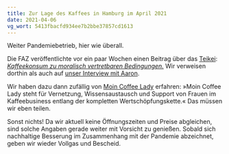 ```yaml
---
title: Zur Lage des Kaffees in Hamburg im April 2021
date: 2021-04-06
vg_wort: 5413fbacfd934ee7b2bbe37857cd1613
---
```


Weiter Pandemiebetrieb, hier wie überall.

Die FAZ veröffentlichte vor ein paar Wochen einen Beitrag über das [Teikei](/cafes/teikei/): [_Kaffeekonsum zu moralisch vertretbaren Bedingungen._](https://www.faz.net/aktuell/wirtschaft/unternehmen/teikei-coffee-verkauft-kaffee-im-abonnement-17251809.html?printPagedArticle=true) Wir verweisen dorthin als auch auf [unser Interview mit Aaron](/schnack/7-fragen-an-aaron-kueppers-teikei/).

Wir haben dazu dann zufällig von [Moin Coffee Lady](https://moincoffeelady.de/) erfahren: »Moin Coffee Lady steht für Vernetzung, Wissensaustausch und Support von Frauen im Kaffeebusiness entlang der kompletten Wertschöpfungskette.« Das müssen wir eben teilen.

Sonst nichts! Da wir aktuell keine Öffnungszeiten und Preise abgleichen, sind solche Angaben gerade weiter mit Vorsicht zu genießen. Sobald sich nachhaltige Besserung im Zusammenhang mit der Pandemie abzeichnet, geben wir wieder Vollgas und Bescheid.
